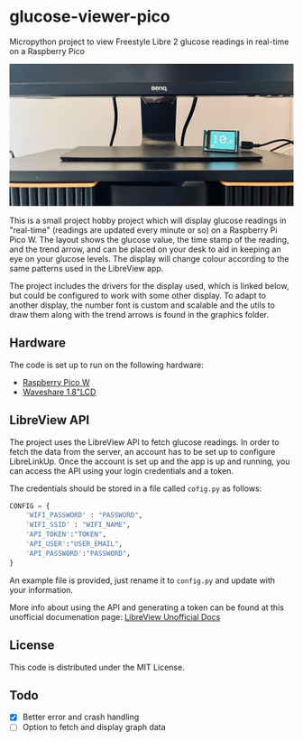 # glucose-viewer-pico

Micropython project to view Freestyle Libre 2 glucose readings in real-time on a Raspberry Pico

![Example application](media/example.png)

This is a small project hobby project which will display glucose readings in "real-time" (readings are updated every minute or so) on a Raspberry Pi Pico W. The layout shows the glucose value, the time stamp of the reading, and the trend arrow, and can be placed on your desk to aid in keeping an eye on your glucose levels. The display will change colour according to the same patterns used in the LibreView app.

The project includes the drivers for the display used, which is linked below, but could be configured to work with some other display. To adapt to another display, the number font is custom and scalable and the utils to draw them along with the trend arrows is found in the graphics folder.

## Hardware
The code is set up to run on the following hardware:

- [Raspberry Pico W](https://thepihut.com/products/raspberry-pi-pico-w?variant=41952994787523)
- [Waveshare 1.8"LCD](https://www.waveshare.com/pico-lcd-1.8.htm)

## LibreView API

The project uses the LibreView API to fetch glucose readings. In order to fetch the data from the server, an account has to be set up to configure LibreLinkUp.
Once the account is set up and the app is up and running, you can access the API using your login credentials and a token.

The credentials should be stored in a file called `cofig.py` as follows:

```python
CONFIG = {
    'WIFI_PASSWORD' : "PASSWORD",
    'WIFI_SSID' : "WIFI_NAME",
    'API_TOKEN':"TOKEN",
    'API_USER':"USER_EMAIL",
    'API_PASSWORD':"PASSWORD",
}
```
An example file is provided, just rename it to `config.py` and update with your information.

More info about using the API and generating a token can be found at this unofficial documenation page:
[LibreView Unofficial Docs](https://libreview-unofficial.stoplight.io/)

## License
This code is distributed under the MIT License.

## Todo
- [x] Better error and crash handling
- [ ] Option to fetch and display graph data
